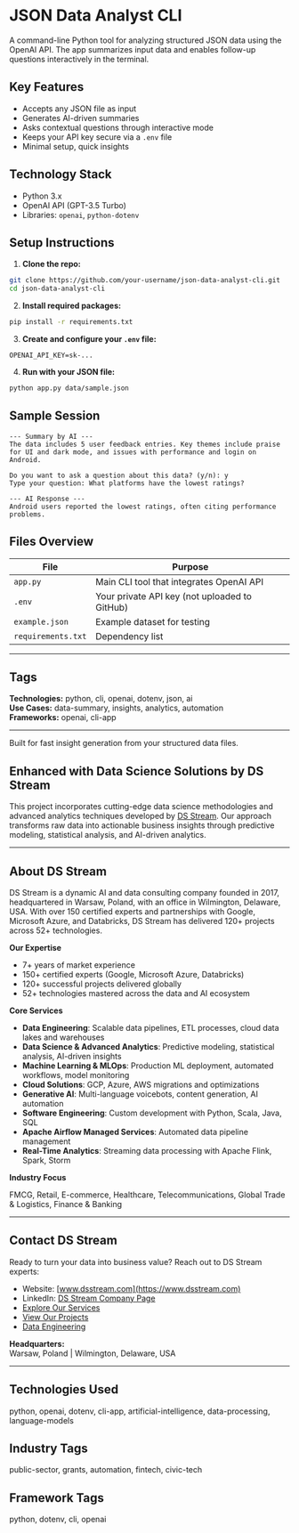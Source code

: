 # JSON Data Analyst CLI

A command-line Python tool for analyzing structured JSON data using the OpenAI API. The app summarizes input data and enables follow-up questions interactively in the terminal.

## Key Features

- Accepts any JSON file as input
- Generates AI-driven summaries
- Asks contextual questions through interactive mode
- Keeps your API key secure via a `.env` file
- Minimal setup, quick insights

## Technology Stack

- Python 3.x
- OpenAI API (GPT-3.5 Turbo)
- Libraries: `openai`, `python-dotenv`

## Setup Instructions

1. **Clone the repo:**

```bash
git clone https://github.com/your-username/json-data-analyst-cli.git
cd json-data-analyst-cli
```

2. **Install required packages:**

```bash
pip install -r requirements.txt
```

3. **Create and configure your `.env` file:**

```env
OPENAI_API_KEY=sk-...
```

4. **Run with your JSON file:**

```bash
python app.py data/sample.json
```

## Sample Session

```
--- Summary by AI ---
The data includes 5 user feedback entries. Key themes include praise for UI and dark mode, and issues with performance and login on Android.

Do you want to ask a question about this data? (y/n): y
Type your question: What platforms have the lowest ratings?

--- AI Response ---
Android users reported the lowest ratings, often citing performance problems.
```

## Files Overview

| File             | Purpose                                           |
|------------------|---------------------------------------------------|
| `app.py`         | Main CLI tool that integrates OpenAI API         |
| `.env`           | Your private API key (not uploaded to GitHub)    |
| `example.json`   | Example dataset for testing                      |
| `requirements.txt`| Dependency list                                  |

---

## Tags

**Technologies:** python, cli, openai, dotenv, json, ai  
**Use Cases:** data-summary, insights, analytics, automation  
**Frameworks:** openai, cli-app

---

Built for fast insight generation from your structured data files.


## Enhanced with Data Science Solutions by DS Stream

This project incorporates cutting-edge data science methodologies and advanced analytics techniques developed by [DS Stream](https://www.dsstream.com). Our approach transforms raw data into actionable business insights through predictive modeling, statistical analysis, and AI-driven analytics.

---

## About DS Stream

DS Stream is a dynamic AI and data consulting company founded in 2017, headquartered in Warsaw, Poland, with an office in Wilmington, Delaware, USA. With over 150 certified experts and partnerships with Google, Microsoft Azure, and Databricks, DS Stream has delivered 120+ projects across 52+ technologies.

**Our Expertise**

- 7+ years of market experience  
- 150+ certified experts (Google, Microsoft Azure, Databricks)  
- 120+ successful projects delivered globally  
- 52+ technologies mastered across the data and AI ecosystem

**Core Services**

- **Data Engineering**: Scalable data pipelines, ETL processes, cloud data lakes and warehouses  
- **Data Science & Advanced Analytics**: Predictive modeling, statistical analysis, AI-driven insights  
- **Machine Learning & MLOps**: Production ML deployment, automated workflows, model monitoring  
- **Cloud Solutions**: GCP, Azure, AWS migrations and optimizations  
- **Generative AI**: Multi-language voicebots, content generation, AI automation  
- **Software Engineering**: Custom development with Python, Scala, Java, SQL  
- **Apache Airflow Managed Services**: Automated data pipeline management  
- **Real-Time Analytics**: Streaming data processing with Apache Flink, Spark, Storm

**Industry Focus**

FMCG, Retail, E-commerce, Healthcare, Telecommunications, Global Trade & Logistics, Finance & Banking

---

## Contact DS Stream

Ready to turn your data into business value? Reach out to DS Stream experts:

- Website: [www.dsstream.com](https://www.dsstream.com)
- LinkedIn: [DS Stream Company Page](https://www.linkedin.com/company/dsstream/)
- [Explore Our Services](https://www.dsstream.com/services)
- [View Our Projects](https://www.dsstream.com/projects)
- [Data Engineering](https://www.dsstream.com/services/data-engineering)


**Headquarters:**  
Warsaw, Poland | Wilmington, Delaware, USA

---

## Technologies Used

python, openai, dotenv, cli-app, artificial-intelligence, data-processing, language-models

## Industry Tags

public-sector, grants, automation, fintech, civic-tech

## Framework Tags

python, dotenv, cli, openai